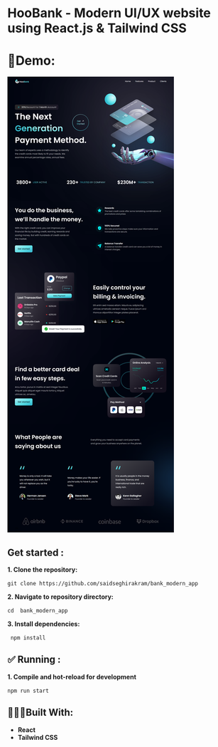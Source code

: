 # HooBank - Modern UI/UX website using React.js & Tailwind CSS

# 🎦Demo:

<img src="./public/website.png">

## Get started : 
**1. Clone the repository:**
```
git clone https://github.com/saidseghirakram/bank_modern_app
```
**2. Navigate to repository directory:**
```
cd  bank_modern_app
```
**3. Install dependencies:**
```
 npm install
```

## ✅ Running :
**1. Compile and hot-reload for development**
```
npm run start
```
## 👨🏻‍💻Built With:

- **React**
- **Tailwind CSS**















